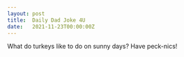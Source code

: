 ```yaml
---
layout: post
title:  Daily Dad Joke 4U
date:   2021-11-23T00:00:00Z
---
```

What do turkeys like to do on sunny days? Have peck-nics!
